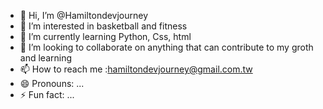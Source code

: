 - 👋 Hi, I’m @Hamiltondevjourney
- 👀 I’m interested in basketball and fitness
- 🌱 I’m currently learning Python, Css, html
- 💞️ I’m looking to collaborate on anything that can contribute to my groth and learning
- 📫 How to reach me :hamiltondevjourney@gmail.com.tw
- 😄 Pronouns: ...
- ⚡ Fun fact: ...

<!---
Hamiltondevjourney/Hamiltondevjourney is a ✨ special ✨ repository because its `README.md` (this file) appears on your GitHub profile.
You can click the Preview link to take a look at your changes.
--->
